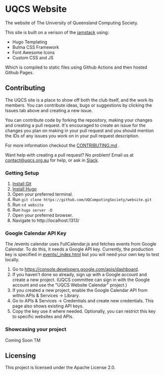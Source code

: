 # UQCS Website

The website of The University of Queensland Computing Society.

This site is built on a verison of the [jamstack](https://jamstack.org/) using:

* Hugo Templating
* Bulma CSS Framework
* Font Awesome Icons
* Custom CSS and JS

Which is compiled to static files using Github Actions and then hosted Github Pages.


## Contributing
The UQCS site is a place to show off both the club itself, and the work its members. You can contribute ideas, bugs or suggestions by clicking the Issues tab above and creating a new issue.

You can contribute code by forking the repository, making your changes and creating a pull request. It's encouraged to create an issue for the changes you plan on making in your pull request and you should mention the IDs of any issues you work on in your pull request description.

For more information checkout the [CONTRIBUTING.md](CONTRIBUTING.md) .

Want help with creating a pull request? No problem!
Email us at contact@uqcs.org.au for help, or ask in [Slack](https://slack.uqcs.org.au/).


### Getting Setup

1. [Install Git](https://git-scm.com/book/en/v2/Getting-Started-Installing-Git)
2. [Install Hugo](https://gohugo.io/getting-started/installing/)
3. Open your preferred terminal.
4. Run `git clone https://github.com/UQComputingSociety/website.git`
5. Run `cd website`
6. Run `hugo server -D`
7. Open your preferred browser.
8. Navigate to http://localhost:1313/

### Google Calendar API Key

The /events calendar uses FullCalendar.js and fetches events from Google Calendar. To do this, it needs a Google API key. Currently, the production key is specified in [events/\_index.html](https://github.com/UQComputingSociety/website/blob/master/content/events/_index.html) but you will need your own key to test locally.

1. Go to https://console.developers.google.com/apis/dashboard. 
2. If you haven't done so already, sign up with a Google account and create a new project. (UQCS committee can sign in with the Google account and use the "UQCS Website Calendar" project.)
3. If you created a new project, enable the Google Calendar API from within APIs & Services &rarr; Library.
4. Go to APIs & Services &rarr; Credentials and create new credentials. This page also shows existing API keys.
5. Copy the key use it where needed. Optionally, you can restrict this key to specific websites and APIs.

### Showcasing your project

Coming Soon TM


## Licensing

This project is licensed under the Apache License 2.0.
